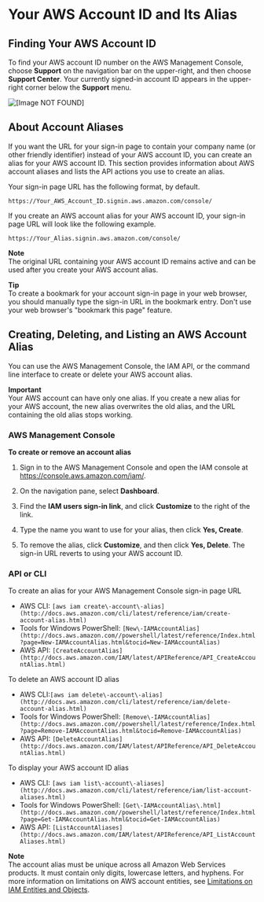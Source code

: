 # Your AWS Account ID and Its Alias<a name="console_account-alias"></a>

## Finding Your AWS Account ID<a name="FindingYourAWSId"></a>

To find your AWS account ID number on the AWS Management Console, choose **Support** on the navigation bar on the upper\-right, and then choose **Support Center**\. Your currently signed\-in account ID appears in the upper\-right corner below the **Support** menu\.

![\[Image NOT FOUND\]](http://docs.aws.amazon.com/IAM/latest/UserGuide/images/account-id-support-center.console.png)

## About Account Aliases<a name="AboutAccountAlias"></a>

If you want the URL for your sign\-in page to contain your company name \(or other friendly identifier\) instead of your AWS account ID, you can create an alias for your AWS account ID\. This section provides information about AWS account aliases and lists the API actions you use to create an alias\.

Your sign\-in page URL has the following format, by default\.

```
https://Your_AWS_Account_ID.signin.aws.amazon.com/console/
```

If you create an AWS account alias for your AWS account ID, your sign\-in page URL will look like the following example\. 

```
https://Your_Alias.signin.aws.amazon.com/console/
```

**Note**  
The original URL containing your AWS account ID remains active and can be used after you create your AWS account alias\.

**Tip**  
To create a bookmark for your account sign\-in page in your web browser, you should manually type the sign\-in URL in the bookmark entry\. Don't use your web browser's "bookmark this page" feature\. 

## Creating, Deleting, and Listing an AWS Account Alias<a name="CreateAccountAlias"></a>

You can use the AWS Management Console, the IAM API, or the command line interface to create or delete your AWS account alias\.

**Important**  
Your AWS account can have only one alias\. If you create a new alias for your AWS account, the new alias overwrites the old alias, and the URL containing the old alias stops working\.

### AWS Management Console<a name="CreateAlias_Console"></a>

**To create or remove an account alias**

1. Sign in to the AWS Management Console and open the IAM console at [https://console\.aws\.amazon\.com/iam/](https://console.aws.amazon.com/iam/)\.

1. On the navigation pane, select **Dashboard**\.

1. Find the **IAM users sign\-in link**, and click **Customize** to the right of the link\.

1. Type the name you want to use for your alias, then click **Yes, Create**\.

1. To remove the alias, click **Customize**, and then click **Yes, Delete**\. The sign\-in URL reverts to using your AWS account ID\.

### API or CLI<a name="CreateAlias_APICLI"></a>

To create an alias for your AWS Management Console sign\-in page URL
+ AWS CLI: `[aws iam create\-account\-alias](http://docs.aws.amazon.com/cli/latest/reference/iam/create-account-alias.html)`
+ Tools for Windows PowerShell: `[New\-IAMAccountAlias](http://docs.aws.amazon.com//powershell/latest/reference/Index.html?page=New-IAMAccountAlias.html&tocid=New-IAMAccountAlias)`
+ AWS API: `[CreateAccountAlias](http://docs.aws.amazon.com/IAM/latest/APIReference/API_CreateAccountAlias.html)` 

To delete an AWS account ID alias
+ AWS CLI:`[aws iam delete\-account\-alias](http://docs.aws.amazon.com/cli/latest/reference/iam/delete-account-alias.html)`
+ Tools for Windows PowerShell: `[Remove\-IAMAccountAlias](http://docs.aws.amazon.com//powershell/latest/reference/Index.html?page=Remove-IAMAccountAlias.html&tocid=Remove-IAMAccountAlias)`
+ AWS API: `[DeleteAccountAlias](http://docs.aws.amazon.com/IAM/latest/APIReference/API_DeleteAccountAlias.html)` 

To display your AWS account ID alias
+ AWS CLI: `[aws iam list\-account\-aliases](http://docs.aws.amazon.com/cli/latest/reference/iam/list-account-aliases.html)`
+ Tools for Windows PowerShell: `[Get\-IAMAccountAlias\.html](http://docs.aws.amazon.com//powershell/latest/reference/Index.html?page=Get-IAMAccountAlias.html&tocid=Get-IAMAccountAlias)`
+ AWS API: `[ListAccountAliases](http://docs.aws.amazon.com/IAM/latest/APIReference/API_ListAccountAliases.html)` 

**Note**  
The account alias must be unique across all Amazon Web Services products\. It must contain only digits, lowercase letters, and hyphens\. For more information on limitations on AWS account entities, see [Limitations on IAM Entities and Objects](reference_iam-limits.md)\. 